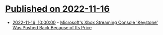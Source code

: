 # [Published on 2022-11-16](index.md)

* [2022-11-16, 10:00:00](https://games.slashdot.org/story/22/11/16/011243/microsofts-xbox-streaming-console-keystone-was-pushed-back-because-of-its-price?utm_source=rss1.0mainlinkanon&utm_medium=feed) - [Microsoft's Xbox Streaming Console 'Keystone' Was Pushed Back Because of Its Price](https://games.slashdot.org/story/22/11/16/011243/microsofts-xbox-streaming-console-keystone-was-pushed-back-because-of-its-price?utm_source=rss1.0mainlinkanon&utm_medium=feed)
